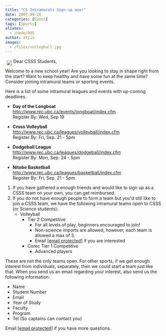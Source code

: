 ```yaml
---
title: "CS Intramurals Sign-up now!"
date: 2007-09-28
categories: [Event]
tags: [Sports]
aliases:
  - /node/985
author: atjia
images:
  - /files/volleyball.jpg
---
```


<div class="field field-name-body field-type-text-with-summary field-label-hidden"><div class="field-items"><div class="field-item even"><p><img src="/files/volleyball.jpg" align="left" vspace="5" hspace="5">Dear CSSS Students,</p>
<p>Welcome to a new school year!  Are you looking to stay in shape right from the start?  Want to keep healthy and have some fun at the same time? Consider joining intramural teams or sporting events.</p>
<p>Here is a list of some intramural leagues and events with up-coming deadlines.  </p>
<ul>
<li><strong>Day of the Longboat</strong><br>
<a href="http://www.rec.ubc.ca/events/longboat/index.cfm">http://www.rec.ubc.ca/events/longboat/index.cfm</a><br>
Register By: Wed, Sep 19 <p></p>
</li><li><strong>Cross Volleyball</strong><br>
<a href="http://www.rec.ubc.ca/leagues/volleyball/index.cfm">http://www.rec.ubc.ca/leagues/volleyball/index.cfm</a><br>
Register By: Fri, Sep. 21 - 5pm<p></p>
</li><li><strong>Dodgeball League</strong><br>
<a href="http://www.rec.ubc.ca/leagues/dodgeball/index.cfm">http://www.rec.ubc.ca/leagues/dodgeball/index.cfm</a><br>
Register By: Mon, Sep. 24 - 5pm<p></p>
</li><li><strong>Nitobe Basketball</strong><br>
<a href="http://www.rec.ubc.ca/leagues/basketball/index.cfm">http://www.rec.ubc.ca/leagues/basketball/index.cfm</a><br>
Register By: Fri, Sep. 21 - 5pm
</li></ul>
<ol>
<li>If you have gathered a enough friends and would like to sign up as a CSSS team on your own, you can get reimbursed.
</li><li>If you do not have enough people to form a team but you&apos;d still like to join a CSSS team, we have the following intramural teams open to CSSS (or Science students):
<ul>
<li>Volleyball
<ul>
<li>Tier 2 Competitive
<ul>
<li>For all levels of play, beginners encouraged to join!
</li><li>Non-science imports are allowed, however, each team is allowed a max of 3.
</li><li>Email <a href="/cdn-cgi/l/email-protection#0271726d70767142766a67617760672c6163"><span class="__cf_email__" data-cfemail="93e0e3fce1e7e0d3e7fbf6f0e6f1f6bdf0f2">[email&#xA0;protected]</span></a> if you are interested
</li></ul>
</li><li>Corec Tier 1 Competitive
<ul>
<li>Advanced players
</li></ul>
</li></ul>
</li></ul>
</li></ol>
<p>These are not the only teams open.  For other sports, if we get enough interest from individuals, separately, then we could start a team just like that.  When you send us an email regarding your interest, also send us the following information:</p>
<ul>
<li>Name
</li><li>Student Number
</li><li>Email
</li><li>Year of Study
</li><li>Faculty
</li><li>Program
</li><li>Tel (So captains can contact you)
</li></ul>
<p>Email <a href="/cdn-cgi/l/email-protection#6417140b16101724100c01071106014a0705"><span class="__cf_email__" data-cfemail="3a494a55484e497a4e525f594f585f14595b">[email&#xA0;protected]</span></a> if you have more questions.</p>
</div></div></div>    <footer>
          </footer>
